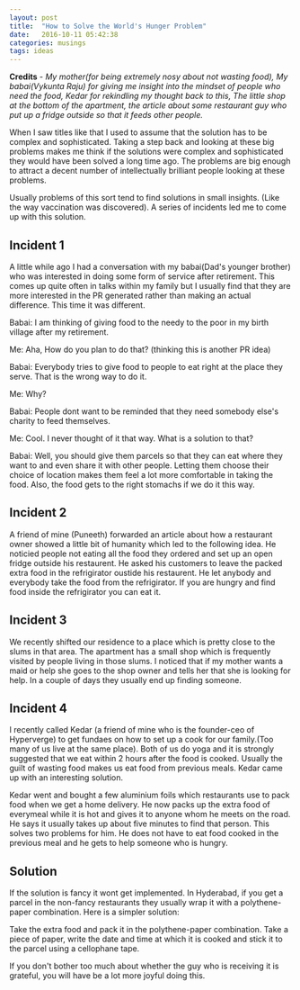 ```yaml
---
layout: post
title:  "How to Solve the World's Hunger Problem"
date:   2016-10-11 05:42:38
categories: musings
tags: ideas
---
```

**Credits** - *My mother(for being extremely nosy about not wasting food), My babai(Vykunta Raju) for giving me insight into the mindset of people who need the food, Kedar for rekindling my thought back to this, The little shop at the bottom of the apartment, the article about some restaurant guy who put up a fridge outside so that it feeds other people.*


When I saw titles like that I used to assume that the solution has to be complex and sophisticated. Taking a step back and looking at these big problems makes me think if the solutions were complex and sophisticated they would have been solved a long time ago. The problems are big enough to attract a decent number of intellectually brilliant people looking at these problems.

Usually problems of this sort tend to find solutions in small insights. (Like the way vaccination was discovered). A series of incidents led me to come up with this solution.

## Incident 1
A little while ago I had a conversation with my babai(Dad's younger brother) who was
interested in doing some form of service after retirement. This comes up quite often
in talks within my family but I usually find that they are more interested in the  PR
generated rather than making an actual difference. This time it was different.

Babai: I am thinking of giving food to the needy to the poor in my birth village
after my retirement.

Me: Aha, How do you plan to do that? (thinking this is another PR idea)

Babai: Everybody tries to give food to people to eat right at the place they serve. That is
the wrong way to do it.

Me: Why?

Babai: People dont want to be reminded that they need somebody else's charity
to feed themselves.

Me: Cool. I never thought of it that way. What is a solution to that?

Babai: Well, you should give them parcels so that they can eat where they want to
and even share it with other people. Letting them choose their choice of location
makes them feel a lot more comfortable in taking the food. Also, the food gets to
the right stomachs if we do it this way.

## Incident 2
A friend of mine (Puneeth) forwarded an article about how a restaurant owner showed
a little bit of humanity which led to the following idea. He noticied people not
eating all the food they ordered and set up an open fridge outside his restaurent.
He asked his customers to leave the packed extra food in the refrigirator oustide
his restaurent. He let anybody and everybody take the food from the refrigirator.
If you are hungry and find food inside the refrigirator you can eat it.

## Incident 3
We recently shifted our residence to a place which is pretty close to the slums in that area.
The apartment has a small shop which is frequently visited by people living in those
slums. I noticed that if my mother wants a maid or help she goes to the shop owner
and tells her that she is looking for help. In a couple of days they usually end
up finding someone.

## Incident 4
I recently called Kedar (a friend of mine who is the founder-ceo of Hyperverge) to
get fundaes on how to set up a cook for our family.(Too many of us live at the same place).
Both of us do yoga and it is strongly suggested that we eat within 2 hours after the food
is cooked. Usually the guilt of wasting food makes us eat food from previous meals. Kedar
came up with an interesting solution.

Kedar went and bought a few aluminium foils which restaurants use to pack food when we get
a home delivery. He now packs up the extra food of everymeal while it is hot and gives
it to anyone whom he meets on the road. He says it usually takes up about five minutes
to find that person. This solves two problems for him. He does not have to eat food
cooked in the previous meal and he gets to help someone who is hungry.

## Solution
If the solution is fancy it wont get implemented. In Hyderabad,
if you get a parcel in the non-fancy restaurants they usually wrap it with
 a polythene-paper combination. Here is a simpler solution:


Take the extra food and pack it in the polythene-paper combination. Take a piece
of paper, write the date and time at which it is cooked and stick it to the parcel
using a cellophane tape. 




If you don't bother too much about whether the guy who is receiving it is grateful, you will
have be a lot more joyful doing this.
